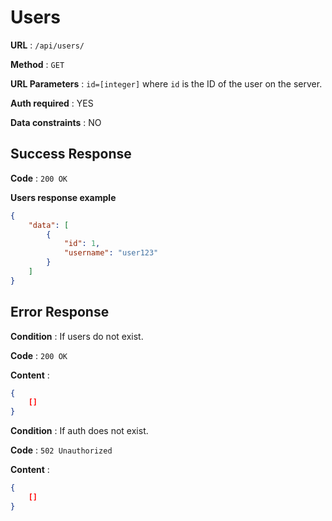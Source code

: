 # Users

**URL** : `/api/users/`

**Method** : `GET`

**URL Parameters** : `id=[integer]` where `id` is the ID of the user on the
server.

**Auth required** : YES

**Data constraints** : NO


## Success Response

**Code** : `200 OK`

**Users response example**

```json
{
    "data": [
        {
            "id": 1,
            "username": "user123"
        }
    ]
}
```

## Error Response

**Condition** : If users do not exist.

**Code** : `200 OK`

**Content** :

```json
{
    []
}
```

**Condition** : If auth does not exist.

**Code** : `502 Unauthorized`

**Content** :

```json
{
    []
}